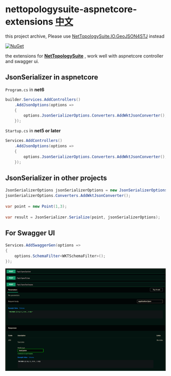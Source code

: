 # nettopologysuite-aspnetcore-extensions [中文](./README.zh.md)

this project archive, Please use [NetTopologySuite.IO.GeoJSON4STJ](https://www.nuget.org/packages/NetTopologySuite.IO.GeoJSON4STJ) instead

[![NuGet](https://img.shields.io/nuget/vpre/NetTopologySuite.AspNetCore.Extensions.svg)](https://www.nuget.org/packages/NetTopologySuite.AspNetCore.Extensions)

the extensions for **[NetTopologySuite](https://www.nuget.org/packages/NetTopologySuite/)** , work well with aspnetcore controller and swagger ui.

## JsonSerializer in aspnetcore

`Program.cs` in **net6** 

```csharp
builder.Services.AddControllers()
    .AddJsonOptions(options =>
    {
        options.JsonSerializerOptions.Converters.AddWktJsonConverter();
    });
```

`Startup.cs` in **net5 or later**

```csharp
Services.AddControllers()
    .AddJsonOptions(options =>
    {
        options.JsonSerializerOptions.Converters.AddWktJsonConverter();
    });
```

## JsonSerializer in other projects

```csharp
JsonSerializerOptions jsonSerializerOptions = new JsonSerializerOptions();
jsonSerializerOptions.Converters.AddWktJsonConverter();

var point = new Point(1,3);

var result = JsonSerializer.Serialize(point, jsonSerializerOptions);
```

## For Swagger UI

```csharp
Services.AddSwaggerGen(options =>
{
    options.SchemaFilter<WKTSchemaFilter>();
});
```

![](./doc/imgs/swaggerui.png)
